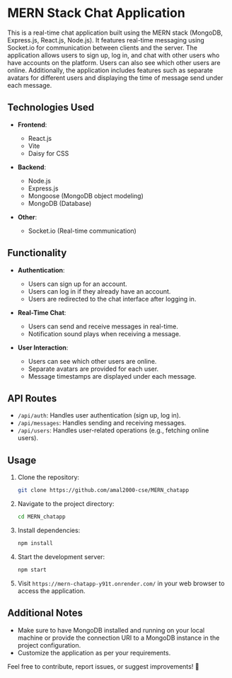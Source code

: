 # MERN Stack Chat Application

This is a real-time chat application built using the MERN stack (MongoDB, Express.js, React.js, Node.js). It features real-time messaging using Socket.io for communication between clients and the server. The application allows users to sign up, log in, and chat with other users who have accounts on the platform. Users can also see which other users are online. Additionally, the application includes features such as separate avatars for different users and displaying the time of message send under each message.

## Technologies Used

- **Frontend**:
  - React.js
  - Vite
  - Daisy for CSS
  
- **Backend**:
  - Node.js
  - Express.js
  - Mongoose (MongoDB object modeling)
  - MongoDB (Database)

- **Other**:
  - Socket.io (Real-time communication)
  
## Functionality

- **Authentication**:
  - Users can sign up for an account.
  - Users can log in if they already have an account.
  - Users are redirected to the chat interface after logging in.

- **Real-Time Chat**:
  - Users can send and receive messages in real-time.
  - Notification sound plays when receiving a message.

- **User Interaction**:
  - Users can see which other users are online.
  - Separate avatars are provided for each user.
  - Message timestamps are displayed under each message.

## API Routes

- `/api/auth`: Handles user authentication (sign up, log in).
- `/api/messages`: Handles sending and receiving messages.
- `/api/users`: Handles user-related operations (e.g., fetching online users).

## Usage

1. Clone the repository:

    ```bash
    git clone https://github.com/amal2000-cse/MERN_chatapp
    ```

2. Navigate to the project directory:

    ```bash
    cd MERN_chatapp
    ```

3. Install dependencies:

    ```bash
    npm install
    ```

4. Start the development server:

    ```bash
    npm start
    ```

5. Visit `https://mern-chatapp-y91t.onrender.com/` in your web browser to access the application.

## Additional Notes

- Make sure to have MongoDB installed and running on your local machine or provide the connection URI to a MongoDB instance in the project configuration.
- Customize the application as per your requirements.

Feel free to contribute, report issues, or suggest improvements! 🚀
